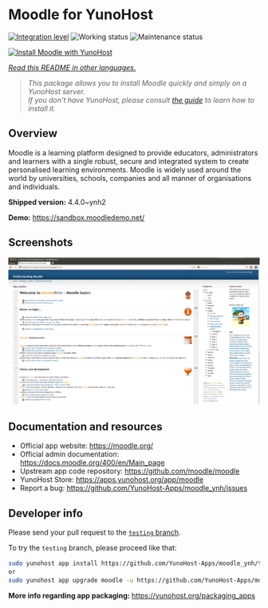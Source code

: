 <!--
N.B.: This README was automatically generated by <https://github.com/YunoHost/apps/tree/master/tools/readme_generator>
It shall NOT be edited by hand.
-->

# Moodle for YunoHost

[![Integration level](https://dash.yunohost.org/integration/moodle.svg)](https://dash.yunohost.org/appci/app/moodle) ![Working status](https://ci-apps.yunohost.org/ci/badges/moodle.status.svg) ![Maintenance status](https://ci-apps.yunohost.org/ci/badges/moodle.maintain.svg)

[![Install Moodle with YunoHost](https://install-app.yunohost.org/install-with-yunohost.svg)](https://install-app.yunohost.org/?app=moodle)

*[Read this README in other languages.](./ALL_README.md)*

> *This package allows you to install Moodle quickly and simply on a YunoHost server.*  
> *If you don't have YunoHost, please consult [the guide](https://yunohost.org/install) to learn how to install it.*

## Overview

Moodle is a learning platform designed to provide educators, administrators and learners with a single robust, secure and integrated system to create personalised learning environments. Moodle is widely used around the world by universities, schools, companies and all manner of organisations and individuals.


**Shipped version:** 4.4.0~ynh2

**Demo:** <https://sandbox.moodledemo.net/>

## Screenshots

![Screenshot of Moodle](./doc/screenshots/Moodle_2.0_on_Firefox_4.0.png)

## Documentation and resources

- Official app website: <https://moodle.org/>
- Official admin documentation: <https://docs.moodle.org/400/en/Main_page>
- Upstream app code repository: <https://github.com/moodle/moodle>
- YunoHost Store: <https://apps.yunohost.org/app/moodle>
- Report a bug: <https://github.com/YunoHost-Apps/moodle_ynh/issues>

## Developer info

Please send your pull request to the [`testing` branch](https://github.com/YunoHost-Apps/moodle_ynh/tree/testing).

To try the `testing` branch, please proceed like that:

```bash
sudo yunohost app install https://github.com/YunoHost-Apps/moodle_ynh/tree/testing --debug
or
sudo yunohost app upgrade moodle -u https://github.com/YunoHost-Apps/moodle_ynh/tree/testing --debug
```

**More info regarding app packaging:** <https://yunohost.org/packaging_apps>
